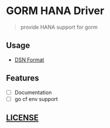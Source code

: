 # GORM HANA Driver

> provide HANA support for gorm

## Usage

- [DSN Format](https://github.com/SAP/go-hdb#hana-cloud-connection)

## Features

- [ ] Documentation
- [ ] go cf env support

## [LICENSE](./LICENSE)